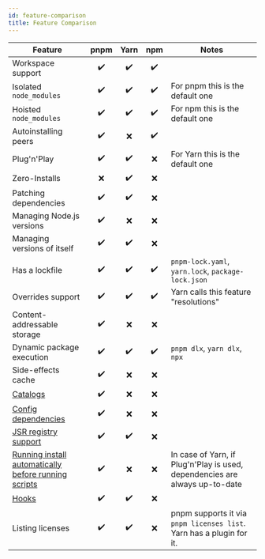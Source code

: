 ```yaml
---
id: feature-comparison
title: Feature Comparison
---
```


| Feature                                                 |pnpm|Yarn|npm | Notes |
| ---                                                     |:--:|:--:|:--:| ---   |
| Workspace support                                       | ✔️ | ✔️ | ✔️ |
| Isolated `node_modules`                                 | ✔️ | ✔️ | ✔️ | For pnpm this is the default one |
| Hoisted `node_modules`                                  | ✔️ | ✔️ | ✔️ | For npm this is the default one |
| Autoinstalling peers                                    | ✔️ | ❌| ✔️ |
| Plug'n'Play                                             | ✔️ | ✔️ | ❌| For Yarn this is the default one |
| Zero-Installs                                           | ❌| ✔️ | ❌|
| Patching dependencies                                   | ✔️ | ✔️ | ❌|
| Managing Node.js versions                               | ✔️ | ❌| ❌|
| Managing versions of itself                             | ✔️ | ✔️ | ❌|
| Has a lockfile                                          | ✔️ | ✔️ | ✔️ | `pnpm-lock.yaml`, `yarn.lock`, `package-lock.json` |
| Overrides support                                       | ✔️ | ✔️ | ✔️ | Yarn calls this feature "resolutions" |
| Content-addressable storage                             | ✔️ | ❌| ❌|
| Dynamic package execution                               | ✔️ | ✔️ | ✔️ | `pnpm dlx`, `yarn dlx`, `npx` |
| Side-effects cache                                      | ✔️ | ❌| ❌|
| [Catalogs]                                              | ✔️ | ❌| ❌|
| [Config dependencies]                                   | ✔️ | ❌| ❌|
| [JSR registry support]                                  | ✔️ | ✔️ | ❌|
| [Running install automatically before running scripts] | ✔️ | ❌| ❌| In case of Yarn, if Plug'n'Play is used, dependencies are always up-to-date |
| [Hooks]                                                 | ✔️ | ✔️ | ❌|
| Listing licenses                                        | ✔️ | ✔️ | ❌| pnpm supports it via `pnpm licenses list`. Yarn has a plugin for it. |

[Catalogs]: ./catalogs.md
[Config dependencies]: ./config-dependencies.md
[JSR registry support]: ./cli/add.md#install-from-the-jsr-registry
[Running install automatically before running scripts]: ./settings.md#verifydepsbeforerun
[hooks]: ./pnpmfile.md

